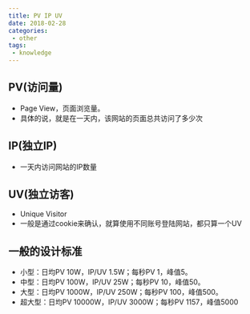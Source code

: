 ```yaml
---
title: PV IP UV
date: 2018-02-28
categories:
 - other
tags:
 - knowledge
---
```


## PV(访问量)
- Page View，页面浏览量。
- 具体的说，就是在一天内，该网站的页面总共访问了多少次

## IP(独立IP)
- 一天内访问网站的IP数量

## UV(独立访客)
- Unique Visitor
- 一般是通过cookie来确认，就算使用不同账号登陆网站，都只算一个UV

## 一般的设计标准
- 小型：日均PV 10W，IP/UV 1.5W；每秒PV 1，峰值5。
- 中型：日均PV 100W，IP/UV 25W；每秒PV 10，峰值50。
- 大型：日均PV 1000W，IP/UV 250W；每秒PV 100，峰值500。
- 超大型：日均PV 10000W，IP/UV 3000W；每秒PV 1157，峰值5000
